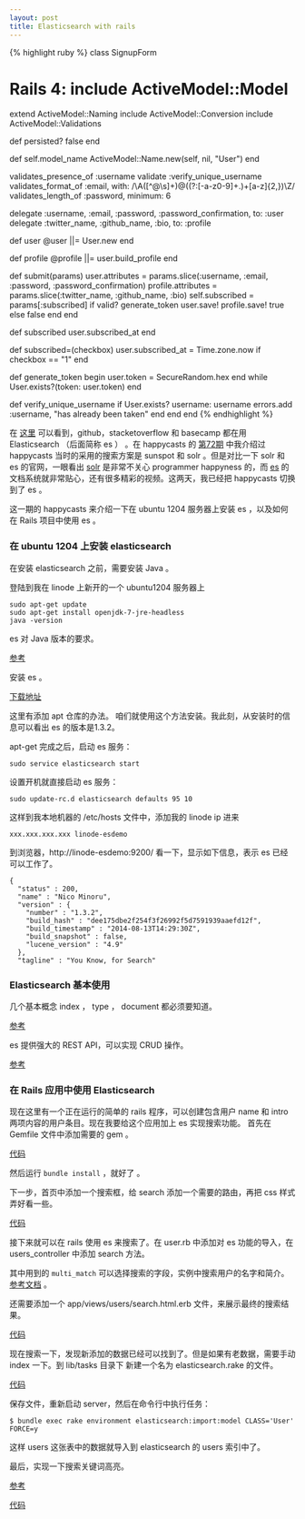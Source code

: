 ```yaml
---
layout: post
title: Elasticsearch with rails
---
```




{% highlight ruby %}
class SignupForm
  # Rails 4: include ActiveModel::Model
  extend ActiveModel::Naming
  include ActiveModel::Conversion
  include ActiveModel::Validations

  def persisted?
    false
  end

  def self.model_name
    ActiveModel::Name.new(self, nil, "User")
  end

  validates_presence_of :username
  validate :verify_unique_username
  validates_format_of :email, with: /\A([^@\s]+)@((?:[-a-z0-9]+\.)+[a-z]{2,})\Z/
  validates_length_of :password, minimum: 6

  delegate :username, :email, :password, :password_confirmation, to: :user
  delegate :twitter_name, :github_name, :bio, to: :profile

  def user
    @user ||= User.new
  end

  def profile
    @profile ||= user.build_profile
  end

  def submit(params)
    user.attributes = params.slice(:username, :email, :password, :password_confirmation)
    profile.attributes = params.slice(:twitter_name, :github_name, :bio)
    self.subscribed = params[:subscribed]
    if valid?
      generate_token
      user.save!
      profile.save!
      true
    else
      false
    end
  end

  def subscribed
    user.subscribed_at
  end

  def subscribed=(checkbox)
    user.subscribed_at = Time.zone.now if checkbox == "1"
  end

  def generate_token
    begin
      user.token = SecureRandom.hex
    end while User.exists?(token: user.token)
  end

  def verify_unique_username
    if User.exists? username: username
      errors.add :username, "has already been taken"
    end
  end
end
{% endhighlight %}
<!-- this deprecate ep#72 -->

在 [这里](http://www.elasticsearch.org/case-study/github/) 可以看到，github，stacketoverflow 和 basecamp 都在用 Elasticsearch （后面简称 es ） 。在 happycasts 的 [第72期](http://happycasts.net/episode/72) 中我介绍过 happycasts 当时的采用的搜索方案是 sunspot 和 solr 。但是对比一下 solr 和 es 的官网，一眼看出 [solr](http://lucene.apache.org/solr/) 是非常不关心 programmer happyness 的，而 [es](http://www.elasticsearch.org/) 的文档系统就非常贴心，还有很多精彩的视频。这两天，我已经把 happycasts 切换到了 es 。

这一期的 happycasts 来介绍一下在 ubuntu 1204 服务器上安装 es ，以及如何在 Rails 项目中使用 es 。

### 在 ubuntu 1204 上安装 elasticsearch

在安装 elasticsearch 之前，需要安装 Java 。

登陆到我在 linode 上新开的一个 ubuntu1204 服务器上

~~~
sudo apt-get update
sudo apt-get install openjdk-7-jre-headless
java -version
~~~

es 对 Java 版本的要求。

[参考](http://www.elasticsearch.org/guide/en/elasticsearch/reference/current/setup.html)

安装 es 。

[下载地址](http://www.elasticsearch.org/overview/elkdownloads/)

这里有添加 apt 仓库的办法。 咱们就使用这个方法安装。我此刻，从安装时的信息可以看出 es 的版本是1.3.2。

apt-get 完成之后，启动 es 服务：

~~~
sudo service elasticsearch start
~~~

设置开机就直接启动 es 服务：

~~~
sudo update-rc.d elasticsearch defaults 95 10
~~~

这样到我本地机器的 /etc/hosts 文件中，添加我的 linode ip 进来

~~~
xxx.xxx.xxx.xxx linode-esdemo
~~~

到浏览器，http://linode-esdemo:9200/ 看一下，显示如下信息，表示 es 已经可以工作了。

~~~
{
  "status" : 200,
  "name" : "Nico Minoru",
  "version" : {
    "number" : "1.3.2",
    "build_hash" : "dee175dbe2f254f3f26992f5d7591939aaefd12f",
    "build_timestamp" : "2014-08-13T14:29:30Z",
    "build_snapshot" : false,
    "lucene_version" : "4.9"
  },
  "tagline" : "You Know, for Search"
~~~

### Elasticsearch 基本使用

几个基本概念 index ， type ， document 都必须要知道。

[参考](http://www.elasticsearch.org/guide/en/elasticsearch/reference/current/_basic_concepts.html)

es 提供强大的 REST API，可以实现 CRUD 操作。

[参考](http://joelabrahamsson.com/elasticsearch-101/)


### 在 Rails 应用中使用 Elasticsearch

现在这里有一个正在运行的简单的 rails 程序，可以创建包含用户 name 和 intro 两项内容的用户条目。现在我要给这个应用加上 es 实现搜索功能。
首先在 Gemfile 文件中添加需要的 gem 。

[代码](https://github.com/happycasts/episode-104-demo/commit/df1dcc8973012e195532f0829add822b52b5116c)

然后运行 `bundle install` ，就好了 。


下一步，首页中添加一个搜索框，给 search 添加一个需要的路由，再把 css 样式弄好看一些。

[代码](https://github.com/happycasts/episode-104-demo/commit/99043a1bbb159f575ae0a2f794768972fc89b390)


接下来就可以在 rails 使用 es 来搜索了。在 user.rb 中添加对 es 功能的导入，在 users_controller 中添加 search 方法。

其中用到的 `multi_match` 可以选择搜索的字段，实例中搜索用户的名字和简介。[参考文档](http://www.elasticsearch.org/guide/en/elasticsearch/reference/current/query-dsl-multi-match-query.html) 。

还需要添加一个  app/views/users/search.html.erb 文件，来展示最终的搜索结果。

[代码](https://github.com/happycasts/episode-104-demo/commit/c2814a6b0f2bf743f72cbc8b44285463870f87d6)


现在搜索一下，发现新添加的数据已经可以找到了。但是如果有老数据，需要手动 index 一下。到 lib/tasks 目录下
新建一个名为 elasticsearch.rake 的文件。

[代码](https://github.com/happycasts/episode-104-demo/commit/8ca7e04e708a84dd397f813bb475a4030f9c0b0f)

保存文件，重新启动 server，然后在命令行中执行任务：

~~~
$ bundle exec rake environment elasticsearch:import:model CLASS='User' FORCE=y
~~~

这样 users 这张表中的数据就导入到 elasticsearch 的 users 索引中了。

最后，实现一下搜索关键词高亮。

[参考](http://www.elasticsearch.org/guide/en/elasticsearch/reference/current/search-request-highlighting.html)

[代码](https://github.com/happycasts/episode-104-demo/commit/ca07bd77c4f88c20a38f901f70854b12a8dbaa16)

